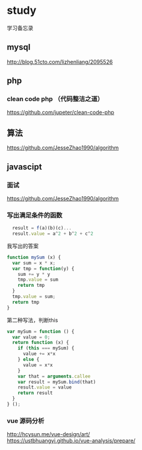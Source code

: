# study
学习备忘录

## mysql
http://blog.51cto.com/lizhenliang/2095526

## php
 
### clean code php （代码整洁之道）
https://github.com/jupeter/clean-code-php

## 算法
https://github.com/JesseZhao1990/algorithm

## javascipt
### 面试
https://github.com/JesseZhao1990/algorithm

### 写出满足条件的函数
```javascript
  result = f(a)(b)(c)...
  result.value = a^2 + b^2 + c^2
````
我写出的答案
```javascript
function mySum (x) {
  var sum = x * x;
  var tmp = function(y) {
    sum += y * y
    tmp.value = sum
    return tmp    
  } 
  tmp.value = sum;
  return tmp
}
```
第二种写法，判断this
```javascript
var mySum = function () {
  var value = 0;
  return function (x) {
    if (this === mySum) {
      value += x*x
    } else {
      value = x*x
    }
    var that = arguments.callee
    var result = mySum.bind(that)
    result.value = value
    return result
  }
} ();
```

### vue 源码分析
http://hcysun.me/vue-design/art/   
https://ustbhuangyi.github.io/vue-analysis/prepare/
